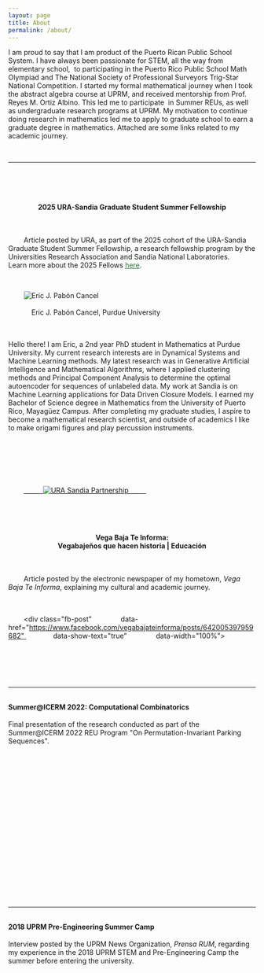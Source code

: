 ```yaml
---
layout: page
title: About
permalink: /about/
---
```


<p>
I am proud to say that I am product of the Puerto Rican Public School System. I have always been passionate for STEM, all the way from elementary school, 
to participating in the Puerto Rico Public School Math Olympiad and The National Society of Professional Surveyors Trig-Star National Competition. I started
my formal mathematical journey when I took the abstract algebra course at UPRM, and received mentorship from Prof. Reyes M. Ortiz Albino. This led me to participate 
in Summer REUs, as well as undergraduate research programs at UPRM. My motivation to continue doing research in mathematics led me to apply to graduate
school to earn a graduate degree in mathematics. Attached are some links related to my academic journey.
</p>

<br>
<hr>
<br>

<style>
  /* ==================== Fellowship Grid ==================== */
  
  /* Container to break out of wrapper */
  .fellowship-container {
    width: 100vw;
    position: relative;
    left: 50%;
    right: 50%;
    margin-left: -50vw;
    margin-right: -50vw;
    padding: 0;
  }
  
  .fellowship-grid {
    display: grid;
    grid-template-columns: 1fr 1fr;
    gap: 30px;
    align-items: start;
    margin: 30px auto;
    max-width: 950px;
    padding: 0 5%;
    box-sizing: border-box;
  }

  .fellowship-section {
    padding: 0;
    width: 100%;
    box-sizing: border-box;
  }

  .fellowship-card {
    text-align: center;
  }

  .fellowship-card img {
    width: 100%;
    max-width: 350px;
    height: auto;
    margin: 0 auto 20px auto;
    display: block;
  }

  .fellow-toggle {
    background-color: #f4f4f4;
    border: 1px solid #d9d9d9;
    border-radius: 4px;
    overflow: hidden;
  }

  .toggle-header {
    padding: 20px;
    cursor: pointer;
    font-weight: 700;
    color: #666;
    background-color: #f4f4f4;
    position: relative;
    text-align: center;
  }

  .toggle-header:hover {
    background-color: #e8e8e8;
  }

  .toggle-header::after {
    content: "▼";
    position: absolute;
    right: 20px;
    top: 50%;
    transform: translateY(-50%);
    font-size: 12px;
    color: #ccc;
  }

  .toggle-content {
    display: none;
    padding: 20px;
    background-color: #fff;
    text-align: justify;
  }

  .toggle-content.active {
    display: block;
  }

  .toggle-header.active::after {
    content: "▲";
  }

  .fellowship-logo {
    text-align: center;
    margin-top: 20px;
  }

  .fellowship-logo img {
    max-width: 100%;
    width: 80%;
    height: auto;
    display: block;
    margin: 0 auto;
  }

  /* Facebook post container */
  .fb-post-container {
    max-width: 100%;
    width: 100%;
    margin: 20px auto;
    text-align: center;
    box-sizing: border-box;
  }

  .fb-post-container .fb-post {
    margin: 0 auto !important;
  }

  /* Responsive adjustments */
  @media (max-width: 768px) {
    .fellowship-grid {
      grid-template-columns: 1fr;
      gap: 20px;
      padding: 0 20px;
    }

    /* CRITICAL FIX 1: Disable the aggressive viewport-stretching for mobile */
    .fellowship-container {
      left: auto !important;
      right: auto !important;
      margin-left: 0 !important;
      margin-right: 0 !important;
      width: 100% !important;
    }

    /* CRITICAL FIX 2: Ensure the section content centers */
    .fellowship-section {
      width: 100%;
      margin-left: auto;
      margin-right: auto;
      text-align: center;
    }

    /* 💥 NEW FIX: Constrain the width of the dropdown component and center it 💥 */
    .fellow-toggle {
        max-width: 400px; /* Adjust this value if needed */
        margin: 0 auto; /* Center the block itself */
        width: 100%; /* Ensure it takes full width up to max-width */
    }

    /* Target the paragraphs within the sections to center their text content */
    .fellowship-section > p {
        text-align: center;
    }

    /* Re-justify the content within the toggle, but within the new max-width */
    .toggle-content {
      text-align: justify;
    }

    /* Explicitly center the Facebook post container and its content */
    .fb-post-container {
        margin: 20px auto;
    }
    
    .fb-post-container .fb-post {
        margin: 0 auto !important;
        display: block;
    }
  }
</style>

<div class="fellowship-container">
  <div class="fellowship-grid">
        <div class="fellowship-section">
      <h4 style="margin-top: 0; text-align: center;">2025 URA-Sandia Graduate Student Summer Fellowship</h4>
      <p>
        Article posted by URA, as part of the 2025 cohort of the URA-Sandia Graduate Student Summer Fellowship, a research fellowship program by the Universities Research Association and Sandia National Laboratories.
        Learn more about the 2025 Fellows <a href="https://ura-hq.org/stem-research/sandia-graduate-student-summer-fellowship/2025-sandia-graduate-fellows/" style="color: rgb(51, 113, 55);">here</a>.
      </p>

      <div class="fellowship-card">
        <img src="https://ura-hq.org/wp-content/uploads/2025/03/Eric-P.jpg" alt="Eric J. Pabón Cancel">
        <div class="fellow-toggle">
          <div class="toggle-header" onclick="toggleFellowContent(this)">
            Eric J. Pabón Cancel, Purdue University
          </div>
          <div class="toggle-content">
            <p>Hello there! I am Eric, a 2nd year PhD student in Mathematics at Purdue University. My current research interests are in Dynamical Systems and Machine Learning methods. My latest research was in Generative Artificial Intelligence and Mathematical Algorithms, where I applied clustering methods and Principal Component Analysis to determine the optimal autoencoder for sequences of unlabeled data. My work at Sandia is on Machine Learning applications for Data Driven Closure Models. I earned my Bachelor of Science degree in Mathematics from the University of Puerto Rico, Mayagüez Campus. After completing my graduate studies, I aspire to become a mathematical research scientist, and outside of academics I like to make origami figures and play percussion instruments.</p>
          </div>
        </div>
      </div>

      <div class="fellowship-logo">
        <a href="https://ura-hq.org/stem-research/sandia-graduate-student-summer-fellowship/" target="_blank">
          <img src="https://ura-hq.org/wp-content/uploads/2025/03/URA-SANDIA-.png" alt="URA Sandia Partnership">
        </a>
      </div>
    </div>

        <div class="fellowship-section">
      <h4 style="margin-top: 0; text-align: center;">Vega Baja Te Informa: <br> Vegabajeños que hacen historia | Educación</h4>
      <p>
        Article posted by the electronic newspaper of my hometown, <i>Vega Baja Te Informa</i>, explaining my cultural and academic journey.
      </p>
      <div id="fb-root"></div>
      <script async defer crossorigin="anonymous" src="https://connect.facebook.net/en_US/sdk.js#xfbml=1&version=v17.0" nonce="XYZ"></script>
      <div class="fb-post-container">
        <div class="fb-post" 
             data-href="https://www.facebook.com/vegabajateinforma/posts/642005397959682" 
             data-show-text="true" 
             data-width="100%">
        </div>
      </div>
    </div>
  </div>
</div>

<script>
  function toggleFellowContent(header) {
    const content = header.nextElementSibling;
    const isActive = content.classList.contains('active');

    if (isActive) {
      content.classList.remove('active');
      header.classList.remove('active');
    } else {
      content.classList.add('active');
      header.classList.add('active');
    }
  }
</script>

<br>
<hr>
<br>

<h4 style="margin-top: 0;">Summer@ICERM 2022: Computational Combinatorics</h4>
<p>
Final presentation of the research conducted as part of the Summer@ICERM 2022 REU Program "On Permutation-Invariant Parking Sequences".
</p>

<div style="position: relative; padding-bottom: 56.25%; height: 0; overflow: hidden; max-width: 100%; margin: 0 auto;">
  <iframe 
    src="https://brown.hosted.panopto.com/Panopto/Pages/Embed.aspx?id=2e350578-3784-48d7-abfc-aee70108ed63&autoplay=false&offerviewer=true&showtitle=false&showbrand=false&start=0"
    frameborder="0" allowfullscreen
    style="position: absolute; top: 0; left: 0; width: 100%; height: 100%; border:none;">
  </iframe>
</div>

<br>
<hr>
<br>

<h4 style="margin-top: 0;">2018 UPRM Pre-Engineering Summer Camp</h4>
<p>
Interview posted by the UPRM News Organization, <i>Prensa RUM</i>, regarding my experience in the 2018 UPRM STEM and Pre-Engineering Camp the summer before entering the university.
</p>

<div style="position: relative; padding-bottom: 56.25%; height: 0; overflow: hidden; max-width: 100%; margin: 0 auto;">
  <iframe 
    src="https://www.youtube.com/embed/sNTfmJjSI60?start=144"
    title="YouTube video player"
    frameborder="0"
    allow="accelerometer; autoplay; clipboard-write; encrypted-media; gyroscope; picture-in-picture; web-share"
    allowfullscreen
    style="position: absolute; top: 0; left: 0; width: 100%; height: 100%;">
  </iframe>
</div>
